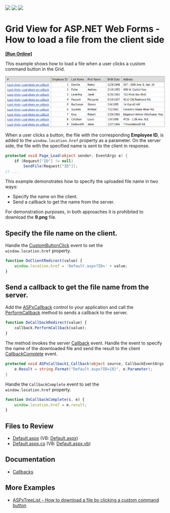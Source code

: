 <!-- default badges list -->
![](https://img.shields.io/endpoint?url=https://codecentral.devexpress.com/api/v1/VersionRange/128541596/17.1.5%2B)
[![](https://img.shields.io/badge/Open_in_DevExpress_Support_Center-FF7200?style=flat-square&logo=DevExpress&logoColor=white)](https://supportcenter.devexpress.com/ticket/details/E2577)
[![](https://img.shields.io/badge/📖_How_to_use_DevExpress_Examples-e9f6fc?style=flat-square)](https://docs.devexpress.com/GeneralInformation/403183)
<!-- default badges end -->

# Grid View for ASP.NET Web Forms - How to load a file from the client side
<!-- run online -->
**[[Run Online]](https://codecentral.devexpress.com/e2577/)**
<!-- run online end -->

This example shows how to load a file when a user clicks a custom command button in the Grid. 

![](grid.png)

When a user clicks a button, the file with the corresponding **Employee ID**, is added to the `window.location.href` property as a parameter. On the server side, the file with the specified name is sent to the client in response.

```cs
protected void Page_Load(object sender, EventArgs e) {
    if (Request["ID"] != null)
        SendFile(Request["ID"]);
// ...
```

This example demonstrates how to specify the uploaded file name in two ways:

* Specify the name on the client.
* Send a callback to get the name from the server.

For demonstration purposes, in both approaches it is prohibited to download the **9.png** file.

## Specify the file name on the client.

Handle the [CustomButtonClick](https://docs.devexpress.com/AspNet/js-ASPxClientGridView.CustomButtonClick) event to set the `window.location.href` property.

```js
function DoClientRedirect(value) {
    window.location.href = 'Default.aspx?ID=' + value;
}
```

## Send a callback to get the file name from the server.

Add the [ASPxCallback](https://docs.devexpress.com/AspNet/DevExpress.Web.ASPxCallback) control to your application and call the [PerformCallback](https://docs.devexpress.com/AspNet/js-ASPxClientCallback.PerformCallback(parameter)) method to sends a callback to the server.

```js
function DoCallbackRedirect(value) {
    callback.PerformCallback(value);
}
```
The method invokes the server [Callback](https://docs.devexpress.com/AspNet/DevExpress.Web.ASPxCallback.Callback) event. Handle the event to specify the 
name of the downloaded file and send the result to the client [CallbackComplete](https://docs.devexpress.com/AspNet/js-ASPxClientCallback.CallbackComplete) event.

```cs
protected void ASPxCallback1_Callback(object source, CallbackEventArgs e) {
    e.Result = string.Format("Default.aspx?ID={0}", e.Parameter);
}
```
Handle the `CallbackComplete` event to set the `window.location.href` property.

```js
function OnCallbackComplete(s, e) {
    window.location.href = e.result;
}
```

## Files to Review

* [Default.aspx](./CS/Default.aspx) (VB: [Default.aspx](./VB/Default.aspx))
* [Default.aspx.cs](./CS/Default.aspx.cs) (VB: [Default.aspx.vb](./VB/Default.aspx.vb))

## Documentation 

* [Callbacks](https://docs.devexpress.com/AspNet/402559/common-concepts/callbacks)

## More Examples

* [ASPxTreeList - How to download a file by clicking a custom command button](https://github.com/DevExpress-Examples/aspxtreelist-how-to-download-a-file-by-clicking-a-custom-command-button-e3919)
